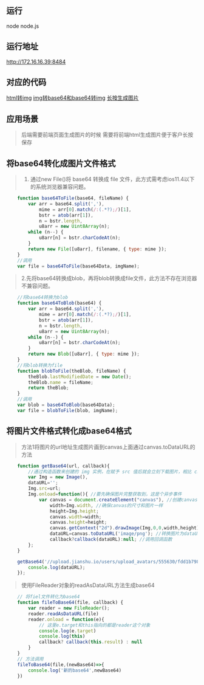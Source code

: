 ## 运行

node node.js

## 运行地址

http://172.16.16.39:8484

## 对应的代码
[html转img](http://172.16.16.39:8484)
[img转base64和base64转img](http://172.16.16.39:8484/base64tofile.html)
[长按生成图片](http://172.16.16.39:8484/longpress.html)

## 应用场景

> 后端需要前端页面生成图片的时候
> 需要将前端html生成图片便于客户长按保存

## 将base64转化成图片文件格式

> 1. 通过new File()将 base64 转换成 file 文件，此方式需考虑ios11.4以下的系统浏览器兼容问题。

```javascript
    function base64ToFile(base64, fileName) {
        var arr = base64.split(','),
	        mime = arr[0].match(/:(.*?);/)[1],
	        bstr = atob(arr[1]),
	        n = bstr.length,
	        u8arr = new Uint8Array(n);
	    while (n--) {
	        u8arr[n] = bstr.charCodeAt(n);
	    }
	    return new File([u8arr], filename, { type: mime });
    }
    //调用
    var file = base64ToFile(base64Data, imgName);

```

> 2.先将base64转换成blob，再将blob转换成file文件，此方法不存在浏览器不兼容问题。

```javascript
    //将base64转换为blob
    function base64ToBlob(base64) {
        var arr = base64.split(','),
            mime = arr[0].match(/:(.*?);/)[1],
            bstr = atob(arr[1]),
            n = bstr.length,
            u8arr = new Uint8Array(n);
        while (n--) {
            u8arr[n] = bstr.charCodeAt(n);
        }
        return new Blob([u8arr], { type: mime });
    }
    //将blob转换为file
    function blobToFile(theBlob, fileName) {
        theBlob.lastModifiedDate = new Date();
        theBlob.name = fileName;
        return theBlob;
    }
    //调用
    var blob = base64ToBlob(base64Data);
    var file = blobToFile(blob, imgName);
```
## 将图片文件格式转化成base64格式

> 方法1将图片的url地址生成图片画到canvas上面通过canvas.toDataURL的方法

```javascript
    function getBase64(url, callback){
        //通过构造函数来创建的 img 实例，在赋予 src 值后就会立刻下载图片，相比 createElement() 创建 <img> 省去了 append()，也就避免了文档冗余和污染
        var Img = new Image(),
        dataURL='';
        Img.src=url;
        Img.onload=function(){ //要先确保图片完整获取到，这是个异步事件
            var canvas = document.createElement("canvas"), //创建canvas元素
                width=Img.width, //确保canvas的尺寸和图片一样
                height=Img.height;
                canvas.width=width;
                canvas.height=height;
                canvas.getContext("2d").drawImage(Img,0,0,width,height); //将图片绘制到canvas中
                dataURL=canvas.toDataURL('image/png'); //转换图片为dataURL
                callback?callback(dataURL):null; //调用回调函数
        };
    }

    getBase64('//upload.jianshu.io/users/upload_avatars/555630/fdd1b798e6b0.jpg',(dataURL)=>{
        console.log(dataURL);
    });
```
> 使用FileReader对象的readAsDataURL方法生成base64

```javascript
    // 将fiel文件转化为base64
    function fileToBase64(file, callback) {
        var reader = new FileReader();
        reader.readAsDataURL(file)
        reader.onload = function(e){
            // 这里e.target和this指向的都是reader这个对象
            console.log(e.target)
            console.log(this)
            callback? callback(this.result) : null
        }
    }
    // 方法调用
    fileToBase64(file,(newBase64)=>{
        console.log('新的base64',newBase64)
    })
```